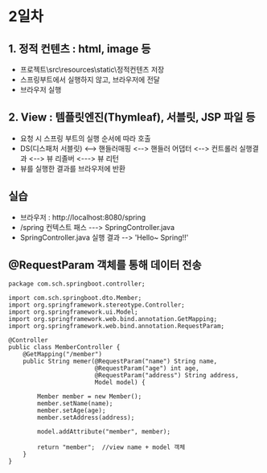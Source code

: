 # 2일차

## 1. 정적 컨텐츠 : html, image 등
- 프로젝트\src\resources\static\정적컨텐츠 저장
- 스프링부트에서 실행하지 않고, 브라우저에 전달
- 브라우저 실행

## 2. View : 템플릿엔진(Thymleaf), 서블릿, JSP 파일 등
- 요청 시 스프링 부트의 실행 순서에 따라 호출
- DS(디스패처 서블릿) <--> 핸들러매핑 <--> 핸들러 어댑터 <--> 컨트롤러 실행결과
  <--> 뷰 리졸버  <---> 뷰 리턴
- 뷰를 실행한 결과를 브라우저에 반환

## 실습
- 브라우저 : http://localhost:8080/spring
- /spring 컨텍스트 패스 ---> SpringController.java
- SpringController.java 실행 결과 --> 'Hello~ Spring!!'


## @RequestParam 객체를 통해 데이터 전송
```
package com.sch.springboot.controller;

import com.sch.springboot.dto.Member;
import org.springframework.stereotype.Controller;
import org.springframework.ui.Model;
import org.springframework.web.bind.annotation.GetMapping;
import org.springframework.web.bind.annotation.RequestParam;

@Controller
public class MemberController {
    @GetMapping("/member")
    public String memer(@RequestParam("name") String name,
                        @RequestParam("age") int age,
                        @RequestParam("address") String address,
                        Model model) {

        Member member = new Member();
        member.setName(name);
        member.setAge(age);
        member.setAddress(address);

        model.addAttribute("member", member);

        return "member";  //view name + model 객체
    }
}

```










